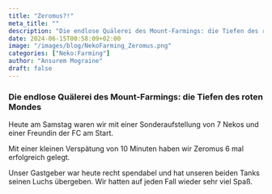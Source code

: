 ```yaml
---
title: "Zeromus?!"
meta_title: ""
description: "Die endlose Quälerei des Mount-Farmings: die Tiefen des roten Mondes"
date: 2024-06-15T00:58:09+02:00
image: "/images/blog/NekoFarming_Zeromus.png"
categories: ["Neko:Farming"]
author: "Ansurem Mograine"
draft: false
---
```


### Die endlose Quälerei des Mount-Farmings: die Tiefen des roten Mondes

Heute am Samstag waren wir mit einer Sonderaufstellung von 7 Nekos und einer Freundin der FC am Start. 

Mit einer kleinen Verspätung von 10 Minuten haben wir Zeromus 6 mal erfolgreich gelegt. 

Unser Gastgeber war heute recht spendabel und hat unseren beiden Tanks seinen Luchs übergeben. 
Wir hatten auf jeden Fall wieder sehr viel Spaß.